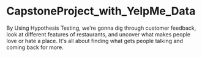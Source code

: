 # CapstoneProject_with_YelpMe_Data
By Using Hypothesis Testing, we're gonna dig through customer feedback, look at different features of restaurants, and uncover what makes people love or hate a place. It's all about finding what gets people talking and coming back for more.
